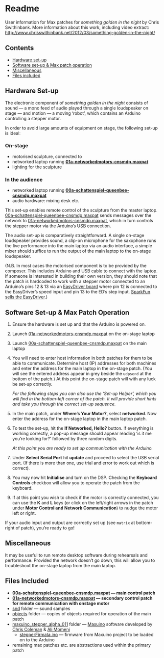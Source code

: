 # Readme

User information for Max patches for *something golden in the night* by Chris Swithinbank. More information about this work, including video extract: http://www.chrisswithinbank.net/2012/03/something-golden-in-the-night/

## Contents

* [Hardware set-up](#hardware-set-up)
* [Software set-up & Max patch operation](#software-set-up--max-patch-operation)
* [Miscellaneous](#miscellaneous)
* [Files included](#files-included)

## Hardware Set-up

The electronic component of *something golden in the night* consists of sound — a mono feed of audio played through a single loudspeaker on stage — and motion — a moving ‘robot’, which contains an Arduino controlling a stepper motor.

In order to avoid large amounts of equipment on stage, the following set-up is ideal:

### On-stage
* motorised sculpture, connected to
* networked laptop running **[01a-networkedmotors-cnsmdp.maxpat](/01a-networkedmotors-cnsmdp.maxpat)**
* lighting for the sculpture

### In the audience
* networked laptop running **[00a-schattenspiel-queenbee-cnsmdp.maxpat](/00a-schattenspiel-queenbee-cnsmdp.maxpat)**
* audio hardware: mixing desk etc.

This set-up enables remote control of the sculpture from the master laptop. [00a-schattenspiel-queenbee-cnsmdp.maxpat](/00a-schattenspiel-queenbee-cnsmdp.maxpat) sends messages over the network to [01a-networkedmotors-cnsmdp.maxpat](/01a-networkedmotors-cnsmdp.maxpat), which in turn controls the stepper motor via the Arduino’s USB connection.

The audio set-up is comparatively straightforward. A single on-stage loudspeaker provides sound, a clip-on microphone for the saxophone runs the live performance into the main laptop via an audio interface, a simple mixer should suffice to run the output of the main laptop to the on-stage loudspeaker.

(N.B. In most cases the motorised component is to be provided by the composer. This includes Arduino and USB cable to connect with the laptop. If someone is interested in building their own version, they should note that the patch is hardcoded to work with a stepper motor connected to an Arduino’s pins 12 & 13 via an [EasyDriver board](http://www.schmalzhaus.com/EasyDriver/) where pin 12 is connected to the EasyDriver’s speed input and pin 13 to the ED’s step input. [SparkFun sells the EasyDriver](https://www.sparkfun.com/products/10267).)


## Software Set-up & Max Patch Operation

1. Ensure the hardware is set up and that the Arduino is powered on.
2. Launch [01a-networkedmotors-cnsmdp.maxpat](/01a-networkedmotors-cnsmdp.maxpat) on the on-stage laptop
3. Launch [00a-schattenspiel-queenbee-cnsmdp.maxpat](/00a-schattenspiel-queenbee-cnsmdp.maxpat) on the main laptop
4. You will need to enter host information in both patches for them to be able to communicate. Determine host (IP) addresses for both machines and enter the address for the main laptop in the on-stage patch. (You will see the entered address appear in grey beside the `udpsend` at the bottom of the patch.) At this point the on-stage patch will with any luck be set-up correctly.

	*For the following steps you can also use the ‘Set-up Helper’, which you will find in the bottom-left corner of the patch. It will provide short hints and take you through the correct set-up sequence.*

5. In the main patch, under **Where’s Your Motor?**, select **networked**. Now enter the address for the on-stage laptop in the main laptop patch.
6. To test the set-up, hit the **If Networked, Hello?** button. If everything is working correctly, a pop-up message should appear reading ‘is it me you’re looking for?’ followed by three random digits.

	*At this point you are ready to set up communication with the Arduino.*

7. Under **Select Serial Port** hit **update** and proceed to select the USB serial port. (If there is more than one, use trial and error to work out which is correct).
8. You may now hit **Initialise** and turn on the DSP. Checking the **Keyboard Controls** checkbox will allow you to operate the patch from the keyboard.
9. If at this point you wish to check if the motor is correctly connected, you can use the **K** and **L** keys (or click on the left/right arrows in the patch under **Motor Control and Network Communication**) to nudge the motor left or right.

If your audio input and output are correctly set up (see `matrix` at bottom-right of patch), you’re ready to go!

## Miscellaneous

It may be useful to run remote desktop software during rehearsals and performance. Provided the network doesn’t go down, this will allow you to troubleshoot the on-stage laptop from the main laptop.

## Files Included

* **[00a-schattenspiel-queenbee-cnsmdp.maxpat](/00a-schattenspiel-queenbee-cnsmdp.maxpat) — main control patch**
* **[01a-networkedmotors-cnsmdp.maxpat](/01a-networkedmotors-cnsmdp.maxpat) — secondary control patch for remote communication with onstage motor**
* [snd](/snd) folder — sound samples
* [objects](/objects) folder — copies of objects required for operation of the main patch
* [maxuino_stepper_alpha_011](/maxuino_stepper_alpha_011) folder — [Maxuino](http://www.maxuino.org/) software developed by [Chris Coleman](http://www.digitalcoleman.com/) & [Ali Momeni](http://alimomeni.net/)
	* [stepperFirmata.ino](/maxuino_stepper_alpha_011/stepperFirmata/stepperFirmata.ino) — firmware from Maxuino project to be loaded on to the Arduino
* remaining max patches etc. are abstractions used within the primary patch 